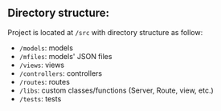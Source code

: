 ## Directory structure:

Project is located at `/src` with directory structure as follow:

- `/models`: models
- `/mfiles`: models' JSON files
- `/views`: views
- `/controllers`: controllers
- `/routes`: routes
- `/libs`: custom classes/functions (Server, Route, view, etc.)
- `/tests`: tests

